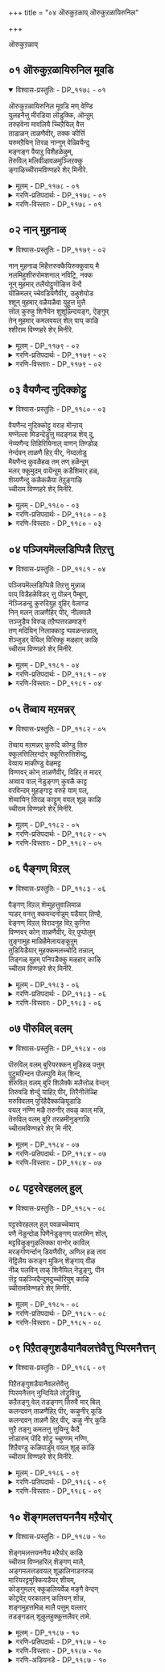+++
title = "०४ ऒरुकुऱळाय् ऒरुकुऱळायिरुनिल"

+++

ऒरुकुऱळाय्

## ०१ ऒरुकुऱळायिरुनिल मूवडि

<details open><summary>विश्वास-प्रस्तुतिः - DP_११७८ - ०१</summary>

ऒरुकुऱळायिरुनिल मूवडि मण् वेण्डि  
युलहनैत्तु मीरडिया लॊडुक्कि, ऒन्ऱुम्  
तरुहवॆना मावलियै च्चिऱैयिल् वैत्त  
ताडाळन् ताळणैवीर्, तक्क कीर्त्ति  
यरुमऱैयिन् तिरळ् नान्गुम् वेळ्वियैन्दु  
मङ्गङ्ग वैयाऱु विशैहळेऴुम्,  
तॆरुविल् मलिवीऴावळमुञ्जिऱक्कु  
ङ्गाऴिच्चीरामविण्णहरे शेर् मिनीरे.
</details>

<details><summary>मूलम् - DP_११७८ - ०१</summary>

ऒरुकुऱळायिरुनिल मूवडि मण् वेण्डि  
युलहनैत्तु मीरडिया लॊडुक्कि, ऒन्ऱुम्  
तरुहवॆना मावलियै च्चिऱैयिल् वैत्त  
ताडाळन् ताळणैवीर्, तक्क कीर्त्ति  
यरुमऱैयिन् तिरळ् नान्गुम् वेळ्वियैन्दु  
मङ्गङ्ग वैयाऱु विशैहळेऴुम्,  
तॆरुविल् मलिवीऴावळमुञ्जिऱक्कु  
ङ्गाऴिच्चीरामविण्णहरे शेर् मिनीरे.
</details>

<details><summary>गरणि-प्रतिपदार्थः - DP_११७८ - ०१</summary>

ऒरु = साटियिल्लद, कुऱळ् = वामनवटु, आय् = आगि, इरु = विशालवाद, निलम् = भूमियल्लि, मूअडिमण् = मूरु हॆज्जॆयष्टु नॆलवन्नु, वेण्डि = याचिसि, उलहु अनैत्तुम् = भू मत्तु आकाशलोकगळन्नॆल्लवन्नू \(ईरेळु लोकगळन्नू\), ईर् अडियाल् = ऎरडे हॆज्जॆगळिन्द, ऒडुक्कि = आक्रमिसिकॊण्डु, ऒन्ऱुम् = मत्तॊन्दु हॆज्जॆय नॆलवन्नु, तरुह = कॊडु, ऎना = ऎन्नलु, \(ऎन्दु हेळि\), मावलियै = महाबलियन्नु, शिऱैयिल् वैत्त = सॆरॆयल्लिट्ट, ताडाळन् = हिरिमॆयुळ्ळवन, ताल् = तिरुवडिगळन्नु, अणैवीर् = आश्रयिसुववरे, तक्क कीर्त्ति =योग्यतॆगॆ तक्कद्दाद कीर्तियन्नुळ्ळ, अरु = असदृशवाद, मऱैयिन् = वेदगळ, तिरळ् = सारवाद, नान्गुम् = नाल्कन्नू, वेळ् वि = यज्ञगळु, ऐन्दुम् = ऐदन्नू, अङ्गङ्गळ्= वेदाङ्गगळु, इवै आऱुम् = ई आरन्नू, इशैहळ् = स्वरगळु, एऴुम् = एळन्नु तॆरुविल् = बीदिगळल्लि, मलि = तुम्बि बरुव, विऴा = उत्सवगळ, वळमुम् = बॆळगुविकॆयन्नू, उळ्ळ, शिऱक्कूम् = श्रेश्ठतॆयन्नुळ्ळ, काऴि = काळियॆम्ब क्षेत्रदल्लि श्रीरामविण्णहर् = श्रीरामविण्णहर् ऎम्ब पवित्र स्थळक्के, नीरे शेर् मिन् = नीवे होगि सेरिरि. 
</details>

<details><summary>गरणि-विस्तारः - DP_११७८ - ०१</summary>

साटियिल्लद वामनवटुवागि विशालवाद भूमियल्लि मूरु हॆज्जॆगळष्टु नॆलवन्नु याचिसि, ईरेळु लोकगळन्नू ऎरडे हॆज्जॆगळिन्द आक्रमिसिकॊण्डु, मत्तॊन्दु हॆज्जॆ नॆलवन्नु कॊडु ऎन्दु हेळि महाबलियन्नु सॆरॆयल्लिट्ट हिरिमॆयुळ्ळवन तिरुवडिगळन्नु आश्रयिसुववरे, तक्क कीर्तियन्नुळ्ळ असदृशवाद वेदगळ सारवाद नाल्कन्नू, यज्ञगळु ऐदन्नू, वेदाङ्गगळु आरन्नू स्वरगळु एळन्नू बीदिगळल्लि तुम्बि बरुव उत्सवगळ बॆळगुविकॆय श्रेष्ठतॆयन्नुळ्ळ काळि ऎम्ब क्षेत्रदल्लि, श्रीरामविण्णहरम् ऎम्ब पवित्रस्थळक्कॆ नीवे होगि सेरिरि. 

“महाबलियन्नु सॆरॆयल्लिट्ट हिरिमॆयुळ्ळवनु” – इदु नडॆदद्दु याव रीतियल्लि? 

यारन्नु सॆरॆयल्लिट्टरू अवनिगॆ कावलन्निडबेकल्ल. महाबलियन्नु सॆरॆयिट्टिद्दादरू एकॆ? अवनिगॆ कावलुगारनादवरु यारु? सर्वेश्वरनाद भगवन्तन सामर्थ्य साटियिल्लद्दु. ऒन्दु कालदल्लि बलिचक्रवर्ति ऎम्ब राक्षसवंशद राजनु ’कॊडुगै’यल्लि तनगॆ समानरिल्लवॆन्दु हॆम्मॆपडुत्तिद्द. प्रह्लादन सन्ततियवनाद्दरिन्द अवनू भक्तनागिद्दनु. अवन हॆम्मॆयन्नु मुरियबेकल्लवे, अवनिगॆ पूर्णकृपॆदोरुवुदक्कॆ? अदक्कागि, भगवन्तनु, महातेजस्वियाद कुळ्ळ ब्रह्मचारि बालकनागि अवतरिसिद, बलिचक्रवर्तिय यागशालॆयन्नु प्रवेशिसिद. “नन्न हॆज्जॆयल्लि ननगॆ मूरु हॆज्जॆयष्टु नॆलवन्नु दान माडुवॆया?” ऎन्दु याचिसिद. बलिचक्रवर्तिगॆ आश्चर्यवायितु. “इवॆन्थ बेडिकॆ? ई पुट्ट हॆज्जॆगळष्टु स्वल्प स्थळदिन्द एनु उपयोग? नानादरो चक्रवर्ति\! इष्टु विस्तारवाद भूमिगॆ ऒडॆय\! ऎन्निसितु. चक्रवर्तियॆन्द- “अष्टे साके? इन्नू हॆच्चागि केळु. कॊडलु सिद्धनागिद्देनॆ” अदक्कॆ वामननॆन्द- “नानु केळिदष्टे साकु. अष्टन्ने कॊडु”. ई मातन्नु केळिद राजगुरुवाद शुक्राचार्यनिगॆ “इदरल्लि एनो कृत्रिमविदॆ” ऎन्निसितु. “ई विचित्र याचनॆयन्नु निडबेड, बेड” ऎन्दु आचार्यनु ऎष्टु हेळिदरू केळदॆ, वामन वटुविगॆ “कॊट्टॆ, अळॆदुको” ऎन्दु चक्रवर्तिय धर्मपत्नियु कैगॆ नीरन्नॆरॆयुत्तिरलु, दानवन्नु मुगिसिद. कूडले, ऎल्लरू नोडुत्तिरुव हागॆये, वामननु बॆळॆद, बॆळॆद\! महात्रिविक्रमनागि बॆळॆदु निन्त\! तन्न ऎरडे हॆज्जॆगळिन्द भूलोकवन्नू इतर ऎल्ल लोकगळन्नू आक्रमिसिबिट्ट\! अनन्तर घर्जिसिद “इन्नॊन्दु हॆज्जॆ इडलु स्थळवॆल्लि? तोरिसु” ऎन्द. तानु कॊट्ट दानक्कॆ च्युति बारदॆन्दु बगॆदु? स्वल्पवू अळुकदॆ, “नम्रतॆयिन्द, स्वामी, इल्लिगो इल्लि” ऎन्दु भगवन्तन मुन्दॆ मणित तन्न तलॆयन्नु तोरिसिद. त्रिविक्रमनु तन्न तिरुवडियन्नु अवन तलॆय मेलिट्टु अधोलोकक्कॆ अवनन्नु मॆट्टि, आ लोकगळिगॆल्ला ऒडॆयनागिरबेकॆन्दु आशीर्वदिसिद्दल्लदॆ, ताने अवन द्वारपालकनागिद्दुकॊण्डु अवनिगॆ ऎडॆबिडदॆ दर्शन मत्तु सेवालाभवन्नु अनुग्रहिसिद. यारिगॆ बन्दीतु इन्थ अपूर्वसॆरॆवास\! इदन्नु बयसदवरारु? 

आळ्वाररु हेळुत्तारॆ- महाबलियन्नु अधोलोकक्कॆ मॆट्टि चिरञ्जीवियागुवन्तॆ अनुग्रहिसिद हिरिमॆयुळ्ळ सर्वेश्वरन तिरुवडिगळन्नु आश्रयिसुववरे, नीवु आ कृपाळु नॆलसिरुव अनेक दिव्यक्षेत्रगळल्लि ऒन्दाद श्रीरामविण्णहरम् ऎम्बल्लिगॆ तप्पदॆ होगि. अल्लि भगवन्तनु नित्यवैभवदिन्द कूडि शोभिसुत्तानॆ. अवनन्नु कण्तुम्ब नोडि, भजिसि, पूजिसि, सेवॆमाडि, अवन पुर्णानुग्रहवन्नु भूलोकदल्लिये नीवु पडॆयबहुदु. 

“शीर् काळि” ऎम्बुदु पुरातनवाद पुण्यक्षेत्र. अल्लि श्रीरामविण्णहरम् ऎम्बुदु पवित्र स्थळ. वेदपारङ्गतरागि, पञ्चमहायज्ञगळल्लि निरतरागि, आरुवेदाङ्गगळल्लि नुरितवरागि, सप्तस्वरगळन्नु अळवडिसिकॊण्डु मृदुमधुरवागि हाडबल्लवरागि इरुव ज्ञानिगळागिरुव भक्तजनरिन्द भगवन्तनु अल्लि नित्यसेवॆयन्नु पडॆयुत्ता, बीदिगळल्लि महावैभवदिन्द उत्सवदल्लि बिजय माडिसुत्तानॆ. अवन उत्सवगळल्लिपाल्गॊळ्ळुवुदे ऒन्दु भक्तिय सेवॆ. हागॆ माडुत्ता, सत्सङ्गदल्लि जीवन नडॆसुत्ता जन्मवन्नु सार्थकगॊळिसिकॊळ्ळबेकॆम्बुदे आळ्वारर हितवचन.
</details>

## ०२ नान् मुहनाळ्

<details open><summary>विश्वास-प्रस्तुतिः - DP_११७९ - ०२</summary>

नान् मुहनाळ् मिहैत्तरुक्कैयिरुक्कुवाय् मै  
नलमिहुशीरुरोमशनाल् नविट्रि, नक्क  
नून् मुहमार् तलैयोट्टुणॊऴित्त वॆन्दै  
यॊळिमलर् च्चेवडियणैवीर्, उऴुशेयोड  
श्शून् मुहमार् वळैयळैवा युहुत्त मुत्तै  
त्तॊल् कुरुहु शिनैयॆन शुशूऴ्न्दियङ्ग, ऎङ्गुम्  
तेन् मुहमार् कमलवयल् शेल् पाय् काऴि  
श्शीराम विण्णहरे शेर् मिनीरे.
</details>

<details><summary>मूलम् - DP_११७९ - ०२</summary>

नान् मुहनाळ् मिहैत्तरुक्कैयिरुक्कुवाय् मै  
नलमिहुशीरुरोमशनाल् नविट्रि, नक्क  
नून् मुहमार् तलैयोट्टुणॊऴित्त वॆन्दै  
यॊळिमलर् च्चेवडियणैवीर्, उऴुशेयोड  
श्शून् मुहमार् वळैयळैवा युहुत्त मुत्तै  
त्तॊल् कुरुहु शिनैयॆन शुशूऴ्न्दियङ्ग, ऎङ्गुम्  
तेन् मुहमार् कमलवयल् शेल् पाय् काऴि  
श्शीराम विण्णहरे शेर् मिनीरे.
</details>

<details><summary>गरणि-प्रतिपदार्थः - DP_११७९ - ०२</summary>

नान् मुहन् = नाल्मुखनिगॆ, नाळ् = आयुस्सु, मिहै = बहळ हॆच्चॆन्दु, तरुक्कै = गर्ववन्नु, इरुक्कु = वेदद, वाय् मै = शक्तियन्नू, नलम् = सद्गुणगळ, मिहु शीर् =बहुहॆच्चिन सम्पत्तन्नू उळ्ळ, उरोमशनाल् = रोमश महर्षियिन्द, नविट्रि = नाशपडिसि, नक्कन् = नग्ननागि, ऊन् मुहम् आर् = मांसवे मॊदलादवुगळिन्द तुम्बिद, तलै ओडु = तलॆबुरुडॆयन्नु हिडिदु, ऊण् = भिक्षॆयन्नु, \(भिक्षॆ बेडुवुदन्नु\), ऒऴित्त = तप्पिसिदवनाद, ऎन्दै= स्वामिय, ऒळि = सुन्दरतेजस्सिन, मलर् शे अडि= कॆन्दावरॆय पादगळन्नु, अणैवीर् = आश्रयिसुववरे, उऴु = उळुव, शे = ऎत्तुगळु, ओड = ओडाडुत्तिरलागि, शूल् मुहम् आर् = तुम्बु गर्भद मोडगळु, वळै अळैवाय् = बळॆयन्तॆ इरुव रन्ध्रगळ मूलक, उहत्त = चॆल्लि हरडिद, मुत्तै = मुत्तुगळन्थ नीरिन हनिगळन्नु, तॊल् = सहजवागि, कुरुहु = पक्षिगळु, शिनै ऎन = मॊट्टॆगळु ऎन्दु \(भ्रमिसि\) शूऴ्न्दु = सुत्तिकॊण्डु, इयङ्ग = सञ्चरिसुत्तिरलु, तेन् मुहम् आर् = जेनन्नु तुम्बि सुरिसुव, कमलम् वयल् = कमलद हूगळ \(गद्दॆगळ\) नडुवॆ, शेल् = मीनुगळु, पाय्= चिम्मिआडुवन्थ, काऴि = काळि क्षेत्रद, शीरामविण्णहरे = श्रीरामविण्णहरम् ऎम्ब पवित्र स्थळक्कॆ, नीरे = नीवे, शेर् मिन् = होगि सेरिरि. 
</details>

<details><summary>गरणि-विस्तारः - DP_११७९ - ०२</summary>

नाल्मुखनिगॆ आयुस्सु बहळ हॆच्चॆम्ब गर्ववन्नु वेदद शक्तियन्नू सद्गुणगळ विपुलसम्पत्तन्नू उळ्ळ रोमशमहर्षियिन्द नाशपडिसिद, नग्ननागि मांसवे मॊदलादवुगळिन्द तुम्बिद तलॆबुरुडॆयन्नु हिडिदु भिक्षॆबेडुवुदन्नु तप्पिसिद स्वामिय सुन्दर तेजस्सिन कॆन्दावरॆय पादगळन्नु आश्रयिसुववरे, उळुव ऎत्तुगळु ओडाडुवन्थ, तुम्बु गर्भद मोडगळु बळॆयन्तॆ इरुव रन्ध्रगळु मूलक चॆल्लि हरडिद मुत्तुगळन्नु \(आलिकल्लुगळन्नु\) पक्षिगळु सहजवागि मॊट्टॆगळु ऎन्दु भ्रमिसि सुत्तिसुत्ति सञ्चरिसुत्तिरुवन्थ, जेनु तुम्बि सुरिसुव कमलद हूगळ बयलिन नडुवॆ मीनुगळु चिम्मि आडुवन्थ काळि क्षेत्रद श्रीरामविण्णहरम् ऎम्ब पवित्र स्थळक्कॆ नीवे होगि सेरिरि. 

आळ्वाररु हेळुत्तारॆ- सर्वेश्वरनाद श्रीमन्नारायणन हिरिमॆयॆन्थाद्दु\! सृष्टिकर्तनाद नाल्मुखनिगॆ तन्न आयुस्सिन बगॆगॆ बन्द गर्ववन्नु सामान्य मानवनाद रोमशनॆम्बवनिन्द मुरिदु हाकिसिदनु. लयकर्तनाद ईश्वरनु \(रुद्रनु\) कैयल्लि ब्रह्मकपालवन्नु हिडिदु बॆत्तलॆयागि तिरुपॆ बेडुवुदन्नु भगवन्तने तप्पिसिद्दु. अन्थ परमसमर्थनू कृपाळुवू आद भगवन्तन तिरुवडिगळन्नु आश्रयिसुववरे, आ स्वामिये ईग काळिक्षेत्रद श्रीरामविण्णहरम् ऎम्ब पवित्रस्थळदल्लि अर्चामूर्तियागि नॆलॆगॊण्डिद्दानॆ. समृद्धियागि मळॆयागुव, ऎत्तुगळु ऎडबिडदॆ कॆलस माडुव हॊलगद्दॆगळुळ्ळ, जेनुतुम्बिद कमलद हूगळु विपुलवागि बॆळॆदु हरडिरुव विस्तारवाद सरोवरगळुळ्ळ, आ सरोवरगळल्लि मीनुगळु स्वच्छन्दवागि चिम्मि नॆगॆदाडुव आ काळि क्षेत्रद विण्णहरक्कॆ नीवु तप्पदॆ होगि. स्वामिय दिव्यदर्शन पडॆयिरि. अवन सेवॆ माडि. अवन अनुग्रहक्कॆ पात्ररागि. 

रोमशनॆम्बवनु ऒब्ब महर्षि. अवनु वेदाध्ययन सम्पन्न. सद्गुणगळ आकर. हीगॆ अवनु आदर्श मानव. नाल्मुखनिगॆ ऎल्ल जीविगळिगिन्तलू बहळ हॆच्चिन आयुस्सु. इदन्नु अरित नाल्मुखने गर्वपडुत्तिद्द विषयवन्नु रोमशनु तिळिदनु. अवनिगिन्त हॆच्चिन आयुस्सन्नु तानु पडॆदुकॊळ्ळुवुदक्कागि, अवनु पुण्यनदीतीरक्कॆ होगि अल्लि दृढनिष्ठॆयिन्द श्रीमन्नारायणनन्नु कुरितु तपस्सु माडिदनु. भगवन्तनु अवन विद्यागुण सम्पत्तिगू भक्तिनिष्ठॆगू मॆच्चि प्रत्यक्षनागि, सङ्कोचविल्लदन्तॆ वरवन्नु बेडॆन्दनु. रोमशनु “अनेक ब्रह्मरुगळ आयुस्सिनष्टु काल ई देहदल्ले निन्न सेवॆयल्लि नानु ऎडॆबिडदॆ तॊडगिरुवन्तॆ ननगॆ अरवन्नु नीडु” ऎन्दनु. भगवन्तनॆन्दनु- महर्षिये, नीनु केळिद्दु ऒळ्ळॆयदे, इदरिन्द नीनु चतुर्मुख ब्रह्मन अहङ्कारवन्नु तॊलगिसुवॆ. निन्न देहदल्लि अनेक रोमगळिगॆयष्टॆ. ऒब्ब ब्रह्मन आयुस्सु मुगियितॆन्दरॆ, निन्न देहदल्लि ऒन्दु रोम उदुरिहोगुवुदु. हीगॆ, निन्न देहदल्लिरुव रोमगळॆल्लवू उदुरि होगुववरॆगू नीनु ई नरदेहदल्ले इद्दुकॊण्डु नन्न सेवॆयल्लि तॊडगिरु. आनन्ददिन्द सेवॆमाडुत्तिरु. अनन्तर, नीनु नन्नन्ने सेरुवॆ”. 

ईश्वरनिगॆ ब्रह्महत्यादोषवन्नु नीगिसिदवनु नारायणने. 

काळिक्षेत्रद श्रीरामविण्णहरम् ऎम्ब स्थळद सॊबगन्नू अल्लि प्राणिगळ, पक्षिगळ, जलचरगळ शुद्धवाद मुग्ध चटुवटिकॆगळन्नू ऎष्टु सुन्दरवागि आळ्वाररु वर्णिसिद्दारॆ\!
</details>

## ०३ वैयणैन्द नुदिक्कोट्टु

<details open><summary>विश्वास-प्रस्तुतिः - DP_११८० - ०३</summary>

वैयणैन्द नुदिक्कोट्टु वराह मॊन्ऱाय्  
मण्नॆल्ला मिडन्दॆडुत्तु मदङ्गळ् शॆय् दु,  
नॆय्यणैन्द तिहिरियिनाल् वाणन् तिण्डोळ्  
नेर्न्दवन् ताळणै हिऱ् पीर्, नॆय्दलोडु  
मैयणैन्द कुवळैहळ् तम् तण् हळॆन्ऱुम्  
मलर् क्कूमुदम् वायॆन्ऱुम् कडैशिमार् हळ्,  
शॆय्यणैन्दु कळैकळैया तेऱुङ्गाऴि  
च्चीराम विण्णहरे शेर् मिनीरे.
</details>

<details><summary>मूलम् - DP_११८० - ०३</summary>

वैयणैन्द नुदिक्कोट्टु वराह मॊन्ऱाय्  
मण्नॆल्ला मिडन्दॆडुत्तु मदङ्गळ् शॆय् दु,  
नॆय्यणैन्द तिहिरियिनाल् वाणन् तिण्डोळ्  
नेर्न्दवन् ताळणै हिऱ् पीर्, नॆय्दलोडु  
मैयणैन्द कुवळैहळ् तम् तण् हळॆन्ऱुम्  
मलर् क्कूमुदम् वायॆन्ऱुम् कडैशिमार् हळ्,  
शॆय्यणैन्दु कळैकळैया तेऱुङ्गाऴि  
च्चीराम विण्णहरे शेर् मिनीरे.
</details>

<details><summary>गरणि-प्रतिपदार्थः - DP_११८० - ०३</summary>

मै = हरितवाद, अणैन्द = इरुव, नुदि = मॊनचाद, कोट्टु = कोरॆहल्लिन, वराहम् ऒन्ऱु आय् = विलक्षणवाद वराहनागि, मण् ऎल्लाम् = भूमण्डलवन्नु, इडत्तु = अदर स्थळक्कॆ, ऎडुत्तु = ऎत्ति \(उद्धरिसि\), मदङ्गळ् शॆय्दु = सन्तोषवन्नुण्टुमाडि, \(हर्षध्वनि मादि\), नॆय् अणैन्द = हरितवाद, तिहिरियिनाल् = चक्रायुधदिन्द, वाणन् = बाणन, तिण् तोळ्= बलिष्ठवाद तोळुगळन्नु, नेर्न्दवन् = तरिदु हाकिदवन, ताळ् = तिरुवडिगळन्नु, अणैहिऱ् पीर् = आश्रयिसिरुववरे, नॆय्द लोडु = नैदिलॆयॊडनॆ, मै अणैन्द = काडिगॆ हच्चिरुव, कण् हळ् ऎन्ऱुम् = कण्णुगळु ऎम्ब, कुवळैहळ् = कन्नैदिलॆगळन्नू, तम् वाय् ऎन्ऱुम् = तम्म बायि ऎम्ब मलर् कुमुदम् = अरळिद तावरॆयन्नू हॊम्दिरुव, कडैशि मार् हळ् = अन्त्यजस्त्रीयरु, शॆय् = गद्दॆ\(हॊल\)गळन्नु, अणैन्दु = सेरि, कळै = कळॆयन्नु, कळैयादे = कळॆयदन्तॆये, एऱु = दडवन्नु हत्तुव, काऴि = काळि क्षेत्रद, शीरामविण्णहरे विण्नहरे = श्रीरामविण्णहरवन्नु, शेर् मिन् नीरे = नीवे होगि सेरिरि. 
</details>

<details><summary>गरणि-विस्तारः - DP_११८० - ०३</summary>

हरितवागियू मॊनचागियू इरुव कोरॆहल्लुगळ विलक्षणवाद वराहनागि भूमण्डलवन्नॆल्ला अदर स्थळक्कॆ ऎत्ति \(उद्धरिसि\), सन्तोषवन्नुण्टुमाडि हर्षध्वनि माडिदवन, हरितवाद चक्रायुधदिन्द बाणन बलिष्ठवाद तोळुगळन्नुतरिदु हाकिदवन तिरुवडिगळन्नुआश्रयिसिरुववरे, नैदिलॆयन्तिरुव काडिगॆ हच्चिद कण्णुगळन्नुळ्ळ, मत्तु अरळिद तावरॆयन्तॆ बायुळ्ळ अन्त्यज स्त्रीयरु हॊलगद्दॆगळल्लि कळॆयन्नु कळॆयदॆये बदुविगॆ बरुव काळिक्षेत्रद श्रीरामविण्णहरम् ऎम्ब पवित्रस्थळक्कॆ नीवे होगि सेरिरि. 

ई पाशुरद पूर्वार्धदल्लि भगवन्तन महावराहावतारद हिरिमॆयू कृष्णावतारद ऒन्दु हिरिमॆयू वर्णितवागिदॆ. बाणासुरन साविर तोळुगळन्नु श्रीकृष्णनु तन्न चक्रायुधदिन्द तुण्डरिसिद्दु, मत्तॆ अवनु शरणागलु, अवनन्नु अनुग्रहिसि, अवन मगळाद उषॆयन्नु तन्न मॊम्मगनाद अनिरुद्धनिगॆ माडिसि हरसिद्दु आ विषय. कडुशत्रुवे आदरू अवनु शरणागतनादरॆ, अवनन्नु मन्निसि अनुग्रहिसुव हिरिमॆ भगवन्तनदु ऎम्बुदक्कॆ इदु ऒन्दु निदर्शन. 

पाशुरद उत्तरार्धदल्लि काळिक्षेत्रद वैशिष्ट्यवन्नु हेळलागिदॆ. अल्लि वासिसुव अन्त्यजस्त्रीयरू सह सुन्दरियरे. काडिगॆ हच्चिद अवर कण्णुगळु विशालवाद बहळ अन्दवाद कन्नैदिलॆयन्तॆ इवॆ. अवर बायि \(तुटिगळु\) बलु सुन्दरवाद अरळिरुव कॆन्दावरॆयन्तॆ. सामान्यवागि अवरु हॊलगद्दॆगळल्लि पैरुगळ नडुवॆ बॆळॆदिरुव कळॆयन्नु तॆगॆयुव कॆलसदल्लि अवरु तॊडगिरुववरादरू, आ क्षेत्रदल्लि नॆलसिरुव भगवन्तन नॆनपुबन्दागलॆल्ल अवरु तम्म कॆलसवन्नु अल्लिगे बिट्टु, देवालयद मॆट्टिलुगळन्नेरुवुदरल्लि निरतरागुत्तारॆ. हीगिरुवाग, अल्लि नॆलसिरुव इतर सुसंस्कृतर भक्ति इन्नॆष्टु गाढवागिरबेकु? 

आळ्वाररु हेळुत्तारॆ- परमसमर्थनू परमकृपाळुवू आद सर्वेश्वरन तिरुवडिगळन्नु आश्रयिसुववरे, नीवु काळिक्षेत्रद श्रीरामविण्णहरम् ऎम्ब पवित्रस्थळक्कॆहोगि, स्वामियन्नु सन्दर्शिसि, पूजॆमाडि, अवन अनुग्रहक्कॆ पात्ररागि.
</details>

## ०४ पञ्जियमॆल्लडिप्पिन्नै तिऱत्तु

<details open><summary>विश्वास-प्रस्तुतिः - DP_११८१ - ०४</summary>

पञ्जियमॆल्लडिप्पिन्नै तिऱत्तु मुन्नाळ्  
पाय् विडैहळेविडर् त्तु पॊन्नन् पैम्बूण्,  
नॆञ्जिडन्दु कुरुदियुह वुहिर् वेलाण्ड  
निन् मलन् ताळणैहिर् पीर्, नीलमालै  
त्तञ्जुडैय विरुळ् तऱैप्पत्तरळमाङ्गे  
तण् मदियिन् निलाक्काट्ट प्पवळन्तन्नाल्,  
शॆञ्जुडर् वॆयिल् विरिक्कू मऴहार् काऴि  
च्चीराम विण्णहरे शेर् मिनीरे.
</details>

<details><summary>मूलम् - DP_११८१ - ०४</summary>

पञ्जियमॆल्लडिप्पिन्नै तिऱत्तु मुन्नाळ्  
पाय् विडैहळेविडर् त्तु पॊन्नन् पैम्बूण्,  
नॆञ्जिडन्दु कुरुदियुह वुहिर् वेलाण्ड  
निन् मलन् ताळणैहिर् पीर्, नीलमालै  
त्तञ्जुडैय विरुळ् तऱैप्पत्तरळमाङ्गे  
तण् मदियिन् निलाक्काट्ट प्पवळन्तन्नाल्,  
शॆञ्जुडर् वॆयिल् विरिक्कू मऴहार् काऴि  
च्चीराम विण्णहरे शेर् मिनीरे.
</details>

<details><summary>गरणि-प्रतिपदार्थः - DP_११८१ - ०४</summary>

पञ्जिय = हत्तियन्तॆ, मॆल् अडि = मृदुवाद पादगळ, पिन्नै = नप्पिन्नैदेविय, तिऱत्तु = विषयवागि, मुन् नाळ् = हिन्दॆ, ऒन्दु सल, पाय् = नुग्गि बरुव, विडैहळ् एऴुम् = ऎत्तुगळु एळन्नू, अडर् त्तु= अडगिसि, पॊन्नन् = हिरण्यकशिपुविन, पै = सुन्दरवाद, पूण् = \(आभरणगळिन्द\) अलङ्कृतवाद, नॆञ्जु = ऎदॆयन्नु, इडन्दु = सीळि, कुरुदि = रक्तवु, उह = उक्कि हरियुवन्तॆ, उहिर् = उगुरुगळॆम्ब, वेल् = वेलायुधवन्नु, आण्ड = बळसिद, निन् मलन् = निर्मलन, ताल् = पादगळन्नु, अणैहिऱ् पीर् = आश्रयिसिरुववरे, नीलम् = कप्पुबण्णवु, मालै = सञ्जॆयन्नु, तञ्जुउडैय = आश्रयिसुव, इरुळ् = रात्रियन्नु, तऴैप्प = हॆच्चिसुव, तरळम् = अलॆगळु \(अलॆगळिन्द कूडिद नीरु\), आज्ङे = अवुगळल्लि अल्लल्ले, तण् मदियिन् = तम्पाद चन्द्रन, निला = बॆळदिङ्गळन्नु, काट्ट = तोर्पडिसुव, पवळम् = हवळगळिन्द, शुडर् = सूर्यन, शॆम् वॆयिल् = कॆम्बिसिलु, विरिक्कूम् = हरडुव, अऴहु आर् = सॊबगु तुम्बिरुव, काऴि विण्णहरे = काळि क्षेत्रद विण्णहरम् ऎम्ब पवित्र स्थळवन्नु, शेर् मिन् नीरे = नीवे \(होगि\) सेरिरि. 
</details>

<details><summary>गरणि-विस्तारः - DP_११८१ - ०४</summary>

हत्तियन्तॆ मृदुवाद पादगळनपिन्नैदेविय विषयवागि, हिन्दॆ ऒन्दु सल, मेलॆ नुग्गि बरुव एळु ऎत्तुगळन्नू अडगिसि, हिरण्यकशिपुविन सुन्दरवाद आभरणगळिन्द अलङ्कृतवाद ऎदॆयन्नु सीळि, रक्तवु उक्कि हरियुवन्तॆ, उगुरुगळॆम्ब वेलायुधवन्नु बळसिद निन् मलन पादगळन्नु आश्रयिसिरुववरे, सञ्जॆयन्नु आश्रयिसुव रात्रियन्नु कप्पुबण्णवु हॆच्चिसुव, अलॆगळिन्द कूडिद नीरु अल्लल्ले अवुगळल्लि तम्पाद चन्द्रन बॆळदिङ्गळन्नु तोर्पडिसुव, हवळगळिन्द सूर्यन कॆम्बिसिलु हरडुव, सॊबगिनिन्द तुम्बिद काळिक्षेत्रद विण्णहरम् ऎम्ब पवित्रस्थळवन्नु नीवे होगि सेरिरि. 

कोमलळाद नप्पिन्नैदेवियन्नु कैहिडियुवुदक्कॆन्दु फणवागि इट्टिद्द एळु बलिष्ठवाद ऎत्तुगळन्नू ऒब्बने ऎदुरिसि, हिडिदु, पळगिसि, कट्टि हाकिद साहसि श्रीकृष्णनु. हिरण्यकशिपुविन ऎदॆयन्नु तन्न उगुरुगळिन्दले सीळि कॊन्दुहाकिदवनु नरसिंहस्वामि. याव बगॆय कुन्दुकॊरतॆगू अवकाशविल्लदन्तॆ परमपवित्रनागिरुववने ’निर्मल’नु. हीगॆ निर्मलनागि नरसिंहनागि कृष्णनागि इरुववनु ऒब्बने – सर्वेश्वरनु. अवन तिरुवडिगळन्ने दृढवागि आश्रयिसुवुदु भक्तन कॆलस. 

सञ्जॆयागुत्तले, सूर्यास्तमयदल्लि, कन्नैदिलॆगळु अरळुत्तवॆ. अवु कप्पुबण्णदवु. सञ्जॆयन्नु रात्रियन्नागिसुवुदू, रात्रियन्नु काळरात्रियन्नागिसुवुदू कप्पुबण्ण. कप्पुबण्णद कन्नैदिलॆगळु ऎल्लॆल्लू अरळि, ई कॆलसवन्ने माडुत्तवॆयल्लवे? 

चन्द्रनु मोडविल्लद आगसदल्लि प्रकाशिसुवाग, नॆलदमेलॆ विस्तारवाद सरोवरगळल्लि, ऎडॆबिडदॆ एळुत्तिरुव अलॆगळ मेलॆ चन्द्रन तम्बॆळकु बिद्दाग, अदन्नु ऒन्दॊन्दु अलॆयू प्रतिबिम्बिसि ऎल्लॆल्लू हरडुवुदरिन्द बॆळदिङ्गळन्नु अवुगळॆल्लवू ऒट्टुगूडि हॆच्चिसुत्तिवॆयल्लवे?

सूर्योदहदल्लि बिरियुव कॆन्दावरॆगळु अवुगळ मेलॆ बीळुव उदयसूर्यन कॆम्बिसिलन्नु सुत्तलू, हरडि, हॆच्चिसुत्तवॆयल्लवे? 

इन्थ सॊबगिनिन्द कूडिद कन्नैदलॆयन्नुळ्ळ कॆन्दावरॆगळन्नुळ्ळ नीरिन अलॆगळिन्द कूडिद विस्तारवाद नीरिन बयलुगळिन्द सुत्तुवरिदिरुव प्रकृतिरम्यवाद काळिक्षेत्रद श्रीरामविण्णहरम् ऎम्ब पवित्रस्थळदल्लि भगवन्तनु दिव्यसुन्दर अर्चावतारियागि भक्तरन्नु अनुग्रहिसुवुदक्कागिये नॆलॆगॊण्डिद्दानॆ. “अल्लिगॆ, होगि, अवनन्नु कण्णार कण्डु, अवन तिरुवडिगळन्नु दृढवागि आश्रयिसि” ऎन्नुत्तारॆ आळ्वाररु.
</details>

## ०५ तॆव्वाय मऱमन्नर्

<details open><summary>विश्वास-प्रस्तुतिः - DP_११८२ - ०५</summary>

तॆव्वाय मऱमन्नर् कुरुदि कॊण्डु तिरु  
क्कूलत्तिलिऱन्दोर् क्कूत्तिरुत्तिशॆय्दु,  
वॆव्वाय माकीण्डु वेऴमट्ट   
विण्णवर् कोन् ताळणैवीर्, विहिर् त मादर्  
अव्वाय वाल् नॆडुङ्गण् कुवळै काट्ट  
वरविन्दम् मुहङ्गाट्ट वरुहे याम् पल्,  
शॆव्वायिन् तिरळ् काट्टुम् वयल् शूऴ् काऴि  
च्चीराम विण्णहरे शेर् मिनीरे.
</details>

<details><summary>मूलम् - DP_११८२ - ०५</summary>

तॆव्वाय मऱमन्नर् कुरुदि कॊण्डु तिरु  
क्कूलत्तिलिऱन्दोर् क्कूत्तिरुत्तिशॆय्दु,  
वॆव्वाय माकीण्डु वेऴमट्ट   
विण्णवर् कोन् ताळणैवीर्, विहिर् त मादर्  
अव्वाय वाल् नॆडुङ्गण् कुवळै काट्ट  
वरविन्दम् मुहङ्गाट्ट वरुहे याम् पल्,  
शॆव्वायिन् तिरळ् काट्टुम् वयल् शूऴ् काऴि  
च्चीराम विण्णहरे शेर् मिनीरे.
</details>

<details><summary>गरणि-प्रतिपदार्थः - DP_११८२ - ०५</summary>

शॆव् आय = शत्रुगळाद, मऱम् = पराक्रमिगळाद, मन्नर् = राजर, कुरुदिकॊण्डु = रक्तदिन्द, तिरुकुलत्तिल् = पवित्रवाद कुलदल्लि, इऱन्दोर् क्कू = गतिसिदवरिगॆ, तिरुत्ति शॆय्दु = तृप्तियन्नुण्टुमाडि, वॆम् = क्रूरवाद, वाय = बायिय, मा = कुदुरॆयन्नु, कीण्डु = सीळि, वेऱम् = आनॆयन्नु, अट्ट = नाशपडिसिद, विण्णवर् कोन् = देवतॆगळ ऒडॆयन, ताळ् अणैवीर् = पादगळन्नु आश्रयिसुववरे, विहिर् त मादर् = विलक्षणवाद स्त्रीयर, अव्वाय = अन्थ, वाळ् = सॊबगिन, नॆडुङ्गण् = विशालवाद कण्णुगळन्नु, काट्ट = तोरिसुव, कुवळै = कन्नैदिलॆयन्नू, मुहम् = मुखवन्नु, काट्ट = तोरिसुव, अरविन्दम् = बिळिदावरॆयन्नू, अरुहे = मग्गुलल्लिये, शॆव्वायिन् = कॆन्दुटिगळ, तिरळ् काट्टुम् = शोभॆयन्नु तोरिसुव, आम् बल् = कमलद हूगळन्नू, वयल् = बयलुगळिन्द, शूळ् = सुत्तुवरिदिरुव, काऴि = काळि क्षेत्रद, शीरामविण्णहरे = श्रीरामविण्णहरम् ऎम्ब पवित्रक्षेत्रवन्नु, शेर् मिन् नीरे = नीवे होगि सेरिरि. 
</details>

<details><summary>गरणि-विस्तारः - DP_११८२ - ०५</summary>

पराक्रमिगळाद शत्रुराजर रक्तदिन्द पवित्रवाद कुलदल्लि मडिदवरिगॆ तृप्तियन्नुण्टुमाडिद, क्रूरवाद बायुळ्ळ कुदुरॆयन्नु सीळिद, आनॆयन्नु नाशपडिसिद देवाधिदेवन तिरुवडिगळन्नु आश्रयिसुववरे, विलक्षणवाद स्त्रीयर सॊबगिन विशालवाद कण्णुगळन्नु तोरिसुव कन्नैदिलॆयन्नू, अवर मुखवन्नु तोरिसुव अरविन्द \(बिळिदावरॆयन्नू\)वन्नू, मग्गुलल्लिये अवर कॆन्दुटिगळ शोभॆयन्नु तोरिसुव कमलदहूगळन्नू उळ्ळ बयलुगळिन्द सुत्तुवरिदिरुव काळिक्षेत्रद श्रीरामविण्णहरम् ऎम्ब पवित्रक्षेत्रवन्नु नीवे होगि सेरिरि. 

शत्रुराजर रक्तदिन्द तन्न पितृगळिगॆ तर्पण कॊट्टु अवरिगॆ तृप्ति तन्दवन्नु परशुराम. आश्रमदल्लि अवनिल्लदाग कार्तवीर्यार्जुननॆम्ब बलिष्ठराजनु जमदग्निमहर्षिय बळियिद्द होमधेनुवन्नु बलवन्तदिन्द कॊण्डॊय्दनु. कार्तवीर्यन मक्कळु बन्दु जमदग्नि महर्षियन्नु कॊन्दु, अवन तलॆयन्ने कॊण्डॊय्दरु. परशुरामनु क्रुद्धनागि अवरॆल्लरन्नू नाशपडिसिद्दल्लदॆ, दुष्टक्षत्रिय कुलवे इल्लदन्तॆ माडिबिडुवॆनॆन्दु फणतॊट्टु, इप्पत्तॊन्दु सल भूप्रदक्षिणॆमाडि, मदान्धराद राजरन्नॆल्ला कॊन्दु हाकिदनु. हीगॆ, तन्न तन्दॆगू पवित्रवंशद पितृगळिगॆल्ल रक्ततर्पण कॊट्टु, अवरन्नु तृप्तिपडिसिदनु. 

केशियॆम्ब राक्षसनु कुदुरॆय रूपदल्लि कॊल्ललु बन्दाग, कुदुरॆय बायल्लि तन्न कैयन्नु तूरिसि, अदन्नु सीळि संहरिसिदवनू कुवलयापीडवॆम्ब मद्दानॆयन्नु संहरिसिदवनू कृष्णने. 

आळ्वाररु हेळुत्तारॆ- परशुरामनागि, कृष्णनागि अवतरिसिद देवाधिदेवनन्नु आश्रयिसिरुव भक्तरे, सल्लक्षणवतियराद स्त्रीयर विशालवाद कण्णुगळन्नु, मुखवन्नु, चॆन्दुटिगळन्नु होलुव, अवुगळ शोभॆयन्नु बॆळगिसुव कन्नैदिलॆगळु, बिळिदावरॆगळु मत्तु कॆन्दावरॆगळु समृद्धियागि पक्कपक्कदल्लिये बॆळॆदिरुव विस्तारवाद बयलुगळिन्द सुत्तुवरिदु शोभिसुव काळिक्षेत्रद श्रीरामविण्णहरम् ऎम्ब पवित्रस्थळक्कॆ हॊगि, भगवन्तनन्नु कण्णारकण्डु, अवन तिरुवडिगळन्नुआश्रयिसि, निम्म श्रेयस्सन्नु गळिसिकॊळ्ळि”.
</details>

## ०६ पैङ्गण् विऱल्

<details open><summary>विश्वास-प्रस्तुतिः - DP_११८३ - ०६</summary>

पैङ्गण् विऱल् शॆम्मुहत्तुवालिमाळ  
प्पडर् वनत्तु क्कवन्दनॊडुम् पडैयार् तिण्है,  
वॆङ्गण् विऱल् विरादनुह विऱ् कुनित्त  
विण्णवर् कोन् ताळणैवीर्, वॆऱ् पुप्पोलुम्  
तुङ्गामुह माळिहैमेलायङ्कूऱुम्  
तुडियिडैयार् मुहक्कमलच्चोदि तन्नाल्,   
तिङ्गळ् मुहम् पनिपडैक्कु मऴहार् काऴि  
च्चीराम विण्णहरे शेर् मिनीरे.
</details>

<details><summary>मूलम् - DP_११८३ - ०६</summary>

पैङ्गण् विऱल् शॆम्मुहत्तुवालिमाळ  
प्पडर् वनत्तु क्कवन्दनॊडुम् पडैयार् तिण्है,  
वॆङ्गण् विऱल् विरादनुह विऱ् कुनित्त  
विण्णवर् कोन् ताळणैवीर्, वॆऱ् पुप्पोलुम्  
तुङ्गामुह माळिहैमेलायङ्कूऱुम्  
तुडियिडैयार् मुहक्कमलच्चोदि तन्नाल्,   
तिङ्गळ् मुहम् पनिपडैक्कु मऴहार् काऴि  
च्चीराम विण्णहरे शेर् मिनीरे.
</details>

<details><summary>गरणि-प्रतिपदार्थः - DP_११८३ - ०६</summary>

पै = सॊबगिन हसुरु, कण् = कण्णुगळन्नू, विऱल् = पराक्रमद, शॆम् = कॆम्पु, मुहत्तु = मुखवुळ्ळ, वालि = वालियू, पडर् = हरडिरुव, वनत्तु = वनद, कवन्दनॊडुम् = कबन्धनू, पडै = आयुधगळु, आर् = तुम्बिरुव, तिण् कै = बलिष्ठवाद कैगळू, वॆम् = उग्रवाद, कण् = कण्णुगळू, विऱल् = पराक्रमिवू उळ्ल, विरादन् = विरादनू, माळ = नाशवागुवन्तॆयू, उह = उदुरिबीळुवन्तॆयू, विल् कुनित्त = बिल्लन्नु बग्गिसिद, विण्णवर् कोन् = देवतॆगळ ऒडॆयन, ताळ् अणैवीर् = पादगळन्नु आश्रयिसुववरे, वॆऱ् पु = बॆट्टवन्नु, पोलुम् = होलुव, त्तुङ्गम् = उन्नतवाद मुखवन्नुळ्ळ, माळिहै मेल् = माळिगॆगळ \(महडिगळ\) मेलॆ, आयम् = मुगिलुगळु, कूऱुम् = घर्जिसुवन्थ, तुडि इडैयार् = बळुकुव नडुवुळ्ळवर, मुहम् कमलम् = मुखकमलद, शोदि तन्नाल् = प्रकाशदिन्द, तिङ्गळ् मुहम् = पूर्णचन्द्रन मुखवु, पनिपडैक्कूम् = हनिगूडुवन्थ \(नाचुवन्थ\) अऴहु आर् = सॊबगु तुम्बिरुव, काऴि = काळि क्षेत्रद, शीरामविण्णहरे = श्रीरामविण्णहम् ऎम्ब पवित्रस्थळवन्नु, शेर् मिन् नीरे = नीवे होगि सेरिरि. 
</details>

<details><summary>गरणि-विस्तारः - DP_११८३ - ०६</summary>

सुन्दरवाद हसुरु कण्णुगळन्नू पराक्रमद कॆम्पुमुखवन्नू उळ्ळ वालियू, हरडिरुव वनद कबन्धनू, आयुधगळन्नु तुम्ब हिडिद बलिष्ठवाद कैगळू उग्रवाद कण्णुगळू पराक्रमवू उळ्ळ विराधनू मडिदु उदुरि बीळुवन्तॆ बिल्लन्नु बग्गिसिद देवतॆगळ ऒडॆयन तिरुवडिगळन्नु आश्रयिसुववरे, बॆट्टवन्नु होलुव उन्नतवाद मुखवन्नुळ्ळ माळिगॆगळ मेलॆ मुगिलुगळु घर्जिसुवन्थ, बळुकुव नडुवुळ्ळवर मुखकमलद प्रकाशदिन्द पूर्णचन्द्रन मुखवु नाचुवन्थ सॊबगु तुम्बिद काळि क्षेत्रद श्रीरामविण्णहरम् ऎम्ब पवित्र स्थळक्कॆ नीवे होगि सेरिरि. 

श्रीरामावतारदल्लि भगवन्तनु ऎदुरिसबेकागिद्द दुष्टवीररु अनेकरु. अवरल्लि मूवरन्नु इल्लि हेळलागिदॆ. वानरवीरनागि किष्किन्धॆय राजनागि, महापराक्रमियागिद्द वालियॊब्ब. दण्डकारण्यदल्लि हावळिमाडुत्तिद्दकबन्धमत्तु विराधनॆम्बवरु इन्निब्बरु. ई मूवरू मडिदु बीळुवन्तॆ तन्न कोदण्डवन्नु बग्गिसि बाणगळन्नु प्रयोगिसिद अप्रतिमवीर श्रीराम. अवने देवाधिदेवनू. अवनन्नाश्रयिसि, भक्ति माडि, मुक्ति पडॆयबेकु. 

श्रीरामने ईग श्रीरामविण्णहरम् ऎम्ब पवित्रस्थळदल्लि नॆलसिरुवुदु. अदु बहळ आकर्षकवाद क्षेत्र. बॆट्टदष्टु ऎत्तरवाद महडिमनॆगळु अल्लि शोभिसुत्तवॆ. कार्मुगिलु अवुगळ मेलॆ घर्जिसुत्तिरुत्तवॆ. अल्लि बळुकुव नडुवुळ्ळ सुन्दरियरु वासिसुत्तारॆ. अवर हॊळॆयुव मुख कमलद कान्तियु पूर्णचन्द्रनन्ने नाचिसुत्तदॆ. 

आळ्वाररु हेळुत्तारॆ- “उन्नतवाद महडि मनॆगळिन्दलू, सुरसुन्दरियरन्थ स्त्रीयरिन्दलू तुम्बिरुव श्रीरामविण्णहरम् क्षेत्रक्कॆ होगि, भगवन्तनन्नु कण्णार कण्डु, अवन सेवॆयल्लि भक्तियिन्द तॊडगि, कृतार्थरागबेकु”.
</details>

## ०७ पॊरुविल् वलम्

<details open><summary>विश्वास-प्रस्तुतिः - DP_११८४ - ०७</summary>

पॊरुविल् वलम् बुरियरक्कन् मुडिहळ् पत्तुम्  
पुट्रुमऱिन्दन पॊलप्पुवि मेल् शिन्द,  
शॆरुविल् वलम् बुरि शिलैक्कै मलैत्तोळ् वेन्दन्  
तिरुवडि शेर्न्दु याहिऱ् पीर्, तिरैनीत्तॆळ्हि  
मरुविवलम् पुरिहैदैक्कऴियूडाडि  
वयल् नण्णि मऴै तरुनीर् तवऴ् काल् मन्नि,  
तॆरुविल् वलम् बुरि तरळमीनुङ्गाऴि  
च्चीरामविण्णहरे शेर् मि नीरे.
</details>

<details><summary>मूलम् - DP_११८४ - ०७</summary>

पॊरुविल् वलम् बुरियरक्कन् मुडिहळ् पत्तुम्  
पुट्रुमऱिन्दन पॊलप्पुवि मेल् शिन्द,  
शॆरुविल् वलम् बुरि शिलैक्कै मलैत्तोळ् वेन्दन्  
तिरुवडि शेर्न्दु याहिऱ् पीर्, तिरैनीत्तॆळ्हि  
मरुविवलम् पुरिहैदैक्कऴियूडाडि  
वयल् नण्णि मऴै तरुनीर् तवऴ् काल् मन्नि,  
तॆरुविल् वलम् बुरि तरळमीनुङ्गाऴि  
च्चीरामविण्णहरे शेर् मि नीरे.
</details>

<details><summary>गरणि-प्रतिपदार्थः - DP_११८४ - ०७</summary>

पॊरु इल् = असमानवाद, वलम् = बलवन्नुळ्ळ, अरक्कन् = राक्षसन, मुडिहळ् पत्तुम् = हत्तुतलॆगळन्नू, पुट्रु = हुत्तवन्नु, मऱिन्दनपोल = तलॆकॆळगु माडिद हागॆ, \(छिद्रछिद्र माडिद हागॆ\), पुविमेल् = भूमियमेलॆ, चिन्द = चॆल्लाडुवन्तॆ, शॆरुविल् = युद्धदल्लि, वलम् बुरि = बलिष्ठवाद, शिलै = बिल्लन्नु, कै = कैयल्लि हिडिद, मलै तोळ् = पर्वतदन्थ दॊड्डतोळुगळ वेन्दन् = स्वामिय, तिरुअडिशेर्न्दु = तिरुवडिगळन्नु सेरि, \(आश्रयिसि\), उय् हिऱ् पीर् = अभ्युदय हॊन्दलॆळसुविरे, तिरै = कडलु, नीत्तु = सरिदु, ऎळ् ह् = नाचि, मरुवि = मुन्दॆ बन्दु, वलम् पुरि = बलवन्दु कैदैकऴियूडु = दॊड्ड ताळॆ वनद नडुव, आडि = तिरुगाडि, वयल् = तण्णि = गद्दॆ बयलुगळन्नु सेरि, मऴैतरु = मळॆयन्नु तरुव, नीर् तवऴ् काल् मन्नि = नीरु हरियुव कालुवॆगळन्नु सेरि, तॆरुविल् = बीदिगळल्लि, वलम् पुरि = सुत्तिबरुव, तरळम् = मुत्तुगळन्नु, ईनुम् = ईनुव \(उण्टुमाडुव\), काऴि = काळिक्षेत्रद, शीरामविण्णहरे = श्रीराम विण्णहरम् ऎम्ब पवित्र स्थळवन्नु , शेर् मिन् नीरे = नीवे होगि सेरिरि.
</details>

<details><summary>गरणि-विस्तारः - DP_११८४ - ०७</summary>

साटियिल्लद बलशालियाद रक्कसन हत्तुतलॆगळन्नू, हुत्तवन्नु तलॆकॆळगु माडिद हागॆ, भूमिय मेलॆ चॆल्लाडुवन्तॆ युद्धदल्लि बलिष्ठवाद बिल्लन्नु कैयल्लि हिडिद बॆट्टदन्थ तोळुगळ स्वामिय तिरुवडिगळन्नु आश्रयिसि अभ्युदय हॊन्दलॆळसुविरे, कडलु नाचि सरिदु, मुन्दॆ बन्दु, बलवन्दु, दॊड्डताळॆ वनद नडुवॆ तिरुगाडि, गद्दॆ बयलुगळन्नु सेरि, मळॆ तरुव नीरु हरियुव कालुवॆगळन्नु सेरि, बीदिगळल्लि सुत्तिबरुव मुत्तुगळन्नु बॆळॆसुव काळिक्षेत्रद श्रीरामविण्णहरम् ऎम्ब पवित्रस्थळवन्नु नीवे होगि सेरिरि. 

“हुत्तवन्नु तलॆकॆळगु माडिद हागॆ” – रावणवधॆयन्नु बलुसुन्दरवाद उपमानदिन्द इल्लि विवरिसलागिदॆ. हुत्तवन्नु नाशपडिसुव हागॆये रावणन नाश. हुत्तक्कॆ हत्तारु बायिगळु. रावणनिगॆ हत्तुतलॆगळु. हुत्तवन्नु नाशपडिसबेकादरॆ, अदन्नु अगॆदु, बगॆदु, मण्णन्नु नाल्कू दिक्कुगळिगॆ चॆल्लादिबिडबेकु. हागॆये रावणन हत्तु तलॆगळन्नू तन्न बिल्लिनिन्दले तरिदु हाकि, अवुगळॆल्ल नॆलदल्लि इट्टाडुवन्तॆ माडिद महापराक्रमि श्रीराम.

विण्णहरम् क्षेत्रद कडलतीरवन्नु उत्तरार्धदल्लि विवरिसलागिदॆ. अल्लिय आळविल्लद, समुद्रस्नानमाडलु योग्यवाद कडलु, अदु आवरिसिकॊण्डिरुव विस्तारवाद ताळॆय वनगळल्लि, गद्दॆबयलुगळल्लि, बीदियकालुवॆगळलि हरिदाडुत्ता क्षेत्रद सॊबगन्नू पावित्र्यतॆयन्नू हॆच्चिसुत्तदॆ.
</details>

## ०८ पट्टरवेरहलल् हुल्

<details open><summary>विश्वास-प्रस्तुतिः - DP_११८५ - ०८</summary>

पट्टरवेरहलल् हुल् पवळच्चॆव्वाय्  
पणै नॆडुन्दोळ् पिणैनॆडुङ्गण् पालामिन् शॊल्,  
मट्टविऴुङ्गुऴलिक्का वानोर् काविल्  
मरङ्गॊणर्न्दान् डियणैवीर्, अणिल् हळ् ताव  
नॆट्टिलैय करुङ्ग मुकिन् शॆङ्गाय् वीऴ  
नीळ् पलविन् ताऴ् शिनैयिल् नॆडुङ्गु, पीन  
त्तॆट्ट पऴञ्जिदैन्दुमदुच्चॊरियुम् काऴि  
च्चीरामविण्णहरे शेर् मिनीरे.
</details>

<details><summary>मूलम् - DP_११८५ - ०८</summary>

पट्टरवेरहलल् हुल् पवळच्चॆव्वाय्  
पणै नॆडुन्दोळ् पिणैनॆडुङ्गण् पालामिन् शॊल्,  
मट्टविऴुङ्गुऴलिक्का वानोर् काविल्  
मरङ्गॊणर्न्दान् डियणैवीर्, अणिल् हळ् ताव  
नॆट्टिलैय करुङ्ग मुकिन् शॆङ्गाय् वीऴ  
नीळ् पलविन् ताऴ् शिनैयिल् नॆडुङ्गु, पीन  
त्तॆट्ट पऴञ्जिदैन्दुमदुच्चॊरियुम् काऴि  
च्चीरामविण्णहरे शेर् मिनीरे.
</details>

<details><summary>गरणि-प्रतिपदार्थः - DP_११८५ - ०८</summary>

पट्टु = रेषॆयन्तॆ मृदुवाद, अरवु = हावन्नु होलुव, एरि = सुन्दरवाद, अहल् = विशालवाद, अल् हुल् = नितम्बगळु, पवळम् = हवळदन्तॆ, शॆम् = कॆम्पगॆ, वाय् = तुटिगळु, पणै = बिदिरिनन्तॆ, नॆडु = उद्दनाद, तोळ् = तोळुगळु, पिणै = हॆण्णु जिङ्कॆयन्तॆ, नॆडु = विशालवाद, कण् = कण्णुगळु, पाल् आम् = अमृतसमानवाद, इन् = इनिदाद, शॊल् = मातु, मट्टु = मधुवु, अविऴुम् = स्रविसुव, कुऴलिक्का = तलॆगूदलिनवळिगागि, वानोर् = स्रविसुव, कुळलिक्का = तलॆगूदलिनवळिगागि, वानोर् = देवतॆगळ, काविल् = वनदल्लि, मरम् = पारिजात वृक्षवन्नु, कॊणर्न्दन् = तन्दवन, अडि अणैवीर् = तिरुवडिगळन्नु आश्रयिसुववरे, अणिल् हळ् = अळिलुगळु, ताव = नॆगॆदाडलु, नॆडु इलैय = दॊड्ड ऎलॆगळ, करु = कप्पाद, कमुकिन् = अडकॆय, शॆम् काय् = कॆम्पनॆय कायि, वीऴ = उदुरिबीळलु, नीळ् = ऎत्तरवाद पलविन् = हलसिन मरद, ताळ् = कॊम्बॆगळल्लि, शिनैयिल् = मॊग्गुगळल्लि, नॆडुङ्गु = तुम्बिकॊण्डिरुव, पीनम् = दप्पनाद, तॆट्टपळम् = मागिद हण्णु, शिदैन्दु= बिरिदु, मदु = मधुवन्नु, शॊरियुम् = सुरिसुव, काऴि = काळिक्षेत्रद, शीरामविण्णहरे = श्रीरामविण्णहरम् ऎम्ब पवित्र क्षेत्रवन्नु, शेर् मिन् नीरे = नीवे होगि सेरि. 
</details>

<details><summary>गरणि-विस्तारः - DP_११८५ - ०८</summary>

रेष्मॆयन्तॆ मृदुवाद हावन्नु होलुव सुन्दरवाद विशालवाद नितम्बगळन्नु, हवळदन्तॆ कॆम्पगॆ तुटिगळन्नु, बिदिरिनन्तॆ सरळवाद तोळुगळन्नु, हॆण्णुजिङ्कॆयन्तॆ विशालवाद कण्णुगळन्नु, अमृतसमानवाद मधुरवाद मातुगळन्नु, मधुवु स्रविसुव तलॆगूदलन्नु हॊन्दिदवळिगागि, देवतॆगळ वनदल्लि बॆळॆयुव मरवन्नु \(पारिजात वृक्षवन्नु\) तन्दवन तिरुवडिगळन्नु आश्रयिसुववरे, अळिलुगळु नॆगॆदाडलु दॊड्ड ऎलॆगळ करिय अडकॆय कॆङ्गायि उदुरुव, ऎत्तरवाद हलसिन मरद कॊम्बॆगळल्लि मॊग्गुगळल्लि तुम्बिकॊण्डिरुव दप्पनाद मागिद हण्णुगळु बिरिदु मधुवन्नु सुरिसुव काळि क्षेत्रद श्रीरामविण्णहरम् ऎम्ब पवित्र स्थळक्कॆ नीवे होगि सेरिरि.

पूर्वार्धदल्लि सत्यभामादेविय अमित सौन्दर्यद वर्णनॆयिदॆ. अवळिगागि देवलोकद नन्दनवनदल्लि बॆळॆयुव पारिजातवृक्षवन्नु तन्दु कॊट्टवनु श्रीकृष्णनु.

श्रीरामविण्णहरम् क्षेत्रदल्लि ऎल्लॆल्लियू अडकॆय तोटगळू हलसिन तोटगळु इवॆ. अडकॆय मरगळन्नु अळिलुगलु तम्म चपलतॆयिन्द हत्तुत्ता, इळियुत्ता, ओडुत्ता, नॆगॆदाडुत्ता, अडकॆय कॆङ्गायिगळन्नु बीळिसुत्ता कालकळॆयुत्तवॆ. हलसिन मरगळल्लि दप्पनाद हण्णुगळु बिरिदु, मधुवन्नु सुरिसुत्तवॆ. अल्लिये मधुरस्वरूपनाद सर्वेश्वरनु नॆलसिरुवुदु. भगवन्तन पादगळन्ने आश्रयिसिरुववरु. अल्लिगॆ तप्पदॆ होगबेकु. अल्लि अवनन्नु कण्णार काणबेकु. सेवॆसल्लिसबेकु. अवन अनुग्रहक्कॆ पात्ररागबेकु.
</details>

## ०९ पिऱैतङ्गुशडैयानैवलत्तेवैत्तु प्पिरमनैत्तन्

<details open><summary>विश्वास-प्रस्तुतिः - DP_११८६ - ०९</summary>

पिऱैतङ्गुशडैयानैवलत्तेवैत्तु  
प्पिरमनैत्तन् नुन्दियिले तोट्रुवित्तु,  
कऱैतङ्गु वेल् तडङ्गण् तिरुवै मार् बिल्  
कलन्दवन् ताळणैहिऱ् पीर्, कऴुनीर् कूडि  
कलन्दवन् ताळणै हिऱ् पीर्, कऴु नीर् कूडि  
त्तुऱै तङ्गु कमलत्तु त्तुयिन्ऱु कैदै  
त्तोडारुम् पॊदि शोट्रु च्चुण्णम् नण्णि,  
शिऱैवण्डु कळिपाडुम् वयल् शूऴ् काऴि  
च्चीराम विण्णहरे शेर् मिनीरे.
</details>

<details><summary>मूलम् - DP_११८६ - ०९</summary>

पिऱैतङ्गुशडैयानैवलत्तेवैत्तु  
प्पिरमनैत्तन् नुन्दियिले तोट्रुवित्तु,  
कऱैतङ्गु वेल् तडङ्गण् तिरुवै मार् बिल्  
कलन्दवन् ताळणैहिऱ् पीर्, कऴुनीर् कूडि  
कलन्दवन् ताळणै हिऱ् पीर्, कऴु नीर् कूडि  
त्तुऱै तङ्गु कमलत्तु त्तुयिन्ऱु कैदै  
त्तोडारुम् पॊदि शोट्रु च्चुण्णम् नण्णि,  
शिऱैवण्डु कळिपाडुम् वयल् शूऴ् काऴि  
च्चीराम विण्णहरे शेर् मिनीरे.
</details>

<details><summary>गरणि-प्रतिपदार्थः - DP_११८६ - ०९</summary>

पिऱै = बालचन्द्रनु, तङ्गु = तङ्गिरुव, शॆडैयानि = जडॆयुळ्ळवनन्नु, वलत्ते = बलभागदल्लि, वैत्तु = इट्टुकॊण्डु, पिरमनै = ब्रह्मनन्नु, तन् = तन्न, उन्दियिले = नाभियल्लिये, तोट्रवित्तु = हुट्टुवन्तॆ माडि, कऱै = कॆम्पु मत्तु कप्पु कलॆयु, तङ्गु = निन्तिरुव, वेल् = वेलायुधदन्तॆ, तड = विशालवाद, कण् = कण्णुगळ, तिरुवै = श्रीदेवियन्नु, मार् बिल् = वक्षदल्लि; कलन्दवन् = कूडिसि कॊण्डवन, ताळ् = तिरुवडिगळन्नु, अणैहिऱ् पीर् = आश्रयिसिरुववरे, कऴु नीर् कूडि = कन्नैदिलॆ मत्तु कॆन्दावरॆयिम्द कूडि, \(पापगळन्नु तॊळॆदु शुद्धिपडिसुव पवित्रवाद नीरिनिन्द कूडि\), इरुव, तुऱै तङ्गु= स्नानघट्टगळल्लिरुव, कमलत्तु = कमलगळल्लि, तुयिन्ऱु = निद्रिसुव, कैदै = ताळॆय तोडु = हूगळल्लि, आरुम् = तुम्बिरुव पॊदि = परागदल्लि, शोट्रु = हॊरळाडि, शुण्णम् नण्णि = पुडियन्नु तुम्बिकॊण्ड, शिऱैवण्दु= रॆक्कॆगळुळ्ळ दुम्बिगळु, कळि = मत्तिनिन्द, पादुम् = हाडुव, वयल् = बयलुगळिन्द, शूळ् = सुत्तुवरिदिरुव, काऴि = काळिक्षेत्रद, शीरामविण्णहरे = श्रीरामविण्णहरम् ऎम्ब पवित्रस्थळवन्नु, शेर् मिन् नीरे = नीवे होगि सेरिरि. 
</details>

<details><summary>गरणि-विस्तारः - DP_११८६ - ०९</summary>

बालचन्द्रनु तङ्गिरुव जडॆयन्नुळ्ळवनन्नु बलभागदल्लि इट्टुकॊण्डु, ब्रह्मनन्नु तन्न नाभियल्लिये हुट्टुवन्तॆ माडि, कॆम्पु मत्तु कप्पु कलॆयिन्द कूडिरुव वेलायुधदन्तॆ विशालवाद कण्णुगळुळ्ळ श्रीदेवियन्नु वक्षदल्लि कूडिसिकॊण्डवन तिरुवडिगळन्नु आश्रयिसुववरे, कॆन्दाअरॆयू कन्नैदिलॆयू कूडिरुव, पापगळन्नु तॊळॆदु शुद्धिपडिसुव पवित्रवाद नीरिनिन्द कूडिद स्नानघट्टगळल्लिरुव कमलगळल्लि निद्रिसुव मत्तु ताळॆय हूगळल्लि तुम्बिरुव परागदल्लि हॊरळाडि धूळन्नु तुम्बिकॊण्ड रॆक्कॆगळुळ्ळ दुम्बिगळु मत्तिनिन्द हाडुत्तिरुव बयलुगळिन्द सुत्तुवरिदिरुव काळिक्षेत्रद श्रीरामविण्णहरम् ऎम्ब पवित्रस्थळवन्नु नीवे होगि सेरिरि. 

सर्वेश्वरनाद भगवन्तनु तन्न सृष्टियल्लि बहळ श्रेष्ठरादवरिगू सह ऒन्दॊन्दु युक्तवाद स्थळवन्नु कल्पिसिद्दानॆ. बालचन्द्रनन्नु तन्न जडॆयल्लि धरिसिरुव रुद्रनिगॆ तन्न बलगडॆयल्लि स्थळ. सृष्टिकार्यवन्नु वहिसिकॊळ्ळुव चतुर्मुखनिगॆ तन्न नाभीकमलदल्ले स्थळ. विशालाक्षियू परमसुन्दरियू आद श्रीदेविगॆ तन्न वक्षदल्लिये स्थळ. हीगॆये, ऎल्ल चेतनरिगू तन्न बळियल्लि तक्क स्थळवन्नु सिद्धपडिसिद्दानॆ. 

काळिक्षेत्रद श्रीरामविण्णहरम् ऎम्बल्लि श्रेष्ठवाद स्नानघट्टगळिवॆ. अल्लि इळिदु मिन्दवर कडुपापगळन्नू तॊळॆदु अवरन्नु शुद्धिगॊळिसुत्तदॆ. आ नीरु नॆलॆगळल्लि कॆन्दावरॆगळू नैदिलॆगळु कूडिकॊण्डु शोभिसुत्तवॆ. कमलद हूगळल्लि स्रविसुव जेनन्नु कुडियलु इळिद दुम्बिगळु जेनिनमत्तिनिन्द अल्लिये निद्रिसिबिडुत्तवॆ. रात्रियॆल्ला आ हूगळल्लि अवु सॆरॆयागुत्तवॆ. बॆळगागुत्तले अवु अल्लिन्द बिडुगडॆ हॊन्दि हॊरगॆ बन्दु आनन्ददिन्द स्वच्छन्दवागि गानमाडुत्ता अलॆदाडुत्तवॆ. विण्नहरम् क्षेत्रद सुत्तलू केदिगॆ वनद बयलुगळिवॆ. तुसुबिरिद केदिगॆ हूगळ दळगळ नडुवॆ नुसुळिद दुम्बिगळु आ हूगळल्लि तुम्बिरुव परागद धूळिनल्लि हॊरळाडि, अदन्नु तम्म मैगॆल्ला चॆन्नागि अण्टिसिकॊण्डु मत्तॆ हॊरबन्दु गानमाडुत्ता, आ केदिगॆ बयलुगळल्लि हाराडुत्ता, परिमळवन्नु बीरुत्ता इरुत्तवॆ. 

आळ्वाररु हेळुत्तारॆ- सर्वेश्वरनाद भगवन्तनु आ सुन्दर स्थळदल्लिये नॆलसिद्दानॆ. अवन तिरुवडिगळन्नु आश्रयिसबेकॆम्ब भक्तरु आ स्थळक्कॆ होगलेबेकु. स्वामियन्नु अल्लि कण्डु, सेवॆ माडि, मुक्तरागबेकु.
</details>

## १० शॆङ्गमलत्तयननैय मऱैयोर्

<details open><summary>विश्वास-प्रस्तुतिः - DP_११८७ - १०</summary>

शॆङ्गमलत्तयननैय मऱैयोर् काऴि  
च्चीराम विण्नहरिल् शॆङ्गण् मालै,  
अङ्गमलत्तडवयल् शूऴालिनाडनरुळ्  
मारियरट्टमुक्कियडैयर् शीयम्,  
कॊङ्गुमलर् क्कूऴलियर्वेळ् मङ्गै वेन्दन्  
कॊट्रवेऱ् परकालन् कलियन् शॊन्न,  
शङ्गमुहत्तमिळ् मालै पत्तुम् वल्लार्  
तडङ्गडल् शूऴुलहुक्कूत्तलैवर् तामे.
</details>

<details><summary>मूलम् - DP_११८७ - १०</summary>

शॆङ्गमलत्तयननैय मऱैयोर् काऴि  
च्चीराम विण्नहरिल् शॆङ्गण् मालै,  
अङ्गमलत्तडवयल् शूऴालिनाडनरुळ्  
मारियरट्टमुक्कियडैयर् शीयम्,  
कॊङ्गुमलर् क्कूऴलियर्वेळ् मङ्गै वेन्दन्  
कॊट्रवेऱ् परकालन् कलियन् शॊन्न,  
शङ्गमुहत्तमिळ् मालै पत्तुम् वल्लार्  
तडङ्गडल् शूऴुलहुक्कूत्तलैवर् तामे.
</details>

<details><summary>गरणि-प्रतिपदार्थः - DP_११८७ - १०</summary>

शॆम् कमलत्तु = सुन्दरवाद कॆन्दावरॆय, अयन् = अजनन्नु अनैय = होलुव, मऱैयोर् = वेदपण्डितर, काऴिच्चीरामविण्नहरिल् = काळिक्षेत्रद श्रीरामविण्नहरदल्लि, नॆलसिरुव, शॆम्कण् = कॆन्दावरॆयन्तॆ विशालवाद कण्णुगळ, मालै = सर्वेश्वरनन्नु कुरितु, अम् = सॊगसाद, कमलम् = कमलद, तड = विस्तारवाद \(तटाकगळिन्द कूडिद\), वयल् = बयलिनिन्द, शूऴ् = सुत्तुवरिदिरुव, आलि नाडन् = तिरुवालिनाडिनवनू, अरुळ् मारि = कृपॆदोरुवुदरल्लि कार्मुगिलिनन्थवनू, अरट्टु अमुक्कि = दुष्टवञ्चकान्नु शिक्षिसुववनू, अडैयर् शीयम् = शत्रुगळ सिंहनू, कॊङ्गुमलर् = गॊञ्चलुहूगळन्नु मुडिद, कुऴलियर् = तलॆगूदलन्नुळ्ळवर, वेळ् = प्रियनू, मङ्गैवेन्दन् = मङ्गैजनर ऒडॆयनू, कॊट्रम् वेल् = विजयवन्नु तरुव वेलायुधधारियू, परकालन् = ऎदुराळिगळिगॆ यमस्वरूपनू, कलियन् = कलिध्वंसियू, शॊन्न = हादि हेळिद, शङ्गम् = भक्तियिन्द कूडिद, तमिऴ् मालै पत्तुम् = तमिळिन पाशुरगळ मालॆयाद हत्तुपाशुरगळन्नू, वल्लार् = तिळिदवरु, तड कडल् = विस्तारवाद कडलिनिन्द, शूळ् =सुत्तुवरिदिरुव, उलहुक्कू = प्रपञ्चक्कॆ, तलैवर् तामे = ऒडॆयरे आगुत्तारॆ. 
</details>

<details><summary>गरणि-विस्तारः - DP_११८७ - १०</summary>

सुन्दरवाद कॆन्दावरॆय अजनन्नुहोलुव वेदपण्डितर केळि क्षेत्रद श्रीरामविण्णहरदल्लि नॆलसिरुव कॆन्दावरॆयन्तॆ विशालवाद कण्णुगळ सर्वेश्वरनन्नु कुरितु सॊबगिन कमलगळ बयलिनिन्द सुत्तुवरिदिरुव, तिरुवालिनाडिनवनू कृपॆयल्लि कार्मुगिलिनन्थवनू दुष्टवञ्चकरन्नु शिक्षिसुववनू शत्रुगळ सिंहनू गॊञ्चलुहूगळन्नुमुडिद तलॆगूदलिनवर प्रियनू मङ्गैजनर ऒडॆयनू विजयवन्नु तरुव वेलायुधधारियू, ऎदुराळिगळिगॆ यमनू कलिध्वंसियू आदवनु हेळिद भक्तिय तमिळु हत्तु पाशुरगळ मालॆयन्नु बल्लवरु विस्तारवाद कडलिनिन्द सुत्तुवरिदिरुव जगतिगॆ ऒडॆयरे आगुत्तारॆ. 

भगवन्तन नाभिकमलदल्लि जनिसिदवनु ’अह’नु – चतुर्मुख ब्रह्मनु. अवन बायिन्द हॊरबिद्द साहित्यवे वेद. अवनु वेदगळ मूलक ऎडॆबिडदॆ भगवन्तनन्नु स्तुतिसुत्तिरुत्तानॆ. वेदपण्डितरू हागॆये, काळि क्षेत्रदल्लि श्रीरामविण्णहरम् ऎम्बल्लि नॆलसिरुव वेदपण्डितरु वेदाध्ययन, अध्यापन कार्यदल्ले यावागलू निरतरागिरुत्तार्. ई रीतियागि, वैदिकरन्नु अजनिगॆ होलिसुवुदु. 

भगवन्तन कण्णुगळु बहळ आकर्षक सुन्दर. अरळिद कॆन्दावरॆगॆ अदन्नु होलिसुत्तारॆ. ’पुण्डरीकाक्ष’ ऎन्दु भगवन्तनन्नु करॆयुत्तारॆ अल्लवे? 

’आलि’नाडिन ऒडॆयनू, दयार्द्रहृदयनू, शत्रुगळन्नु सदॆ बडियुववनू, दुष्टरन्नू वञ्चकरन्नू शिक्षिसुववनू, परकालनू, कलिध्वंसियू विजयवन्नुण्टुमाडुव वेलायुधपाणियू, मङ्गै सुन्दरियर प्रियनू आगिरुववनु तिरुमङ्गै आळ्वार् आवरु. इल्लि हेळिरुव ऒन्दॊन्दु विशेषणवू आळ्वारर कीर्तियन्नु विवरिसि हेळुत्तदॆ. 

आळ्वारररु ऎष्टु हिरिमॆयो, अवर ई तिरुमॊऴिय हत्तु पाशुरगळदू अष्टे हिरिमॆ\! “शङ्गम् मुहत्तु’ तमिऴ् मालै पत्तुम् वल्लार् – इदरल्लि ’शङ्गम्’ ऎम्बुदक्कॆ ’मधुरॆयल्लिरुव तमिळुसाहित्य परिषत्तु \(सङ्घ\), सभॆ, कूटगळु, - ऎन्दॆल्ल अर्थ बरुत्तदॆ. नुरित विद्वांसरिरुव साहित्य परिषत्तिनल्लि इतर विद्वत्सभॆगळल्लि सामान्यसभॆगळल्लि, भक्तकूटगळल्लि नॆरॆदवरु तलॆदूगुवन्तॆ इरुव पाशुरगळु वास्त्ववागि श्रेष्ठवागिये इरबेकु. आ दिव्यपाशुरगळन्नु चॆन्नागि अर्थवत्तागि तिळिदुकॊण्डवरु आळ्वाररन्तॆये भक्तोत्तमरागुत्तारॆ. अवरु भूमण्डलदल्लि ऎल्लॆल्लियूगौरवान्वितरागुत्तारॆ. हीगॆ ’अवरु भूमण्डलवन्ने आळुववरागुत्तारॆ’ ऎम्बुदे ई तिरुमॊऴिय फलश्रुति.
</details>

<details><summary>गरणि-अडियनडे - DP_११८७ - १०</summary>

ऒरुकुऱळ्, नान्मुहन्, वै, पञ्जिय, तॆव्वाय, पैङ्गण् पैङ्गण्, पॊरुविल्, पट्टु, पिऱै, शॆङ्गमलत्तु, \(वन्दु\). 
</details>
